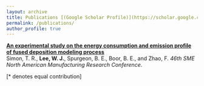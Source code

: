 ```yaml
---
layout: archive
title: Publications [(Google Scholar Profile)](https://scholar.google.com/citations?hl=en&user=_j_0jLYg2kcC&view_op=list_works&sortby=pubdate)
permalink: /publications/
author_profile: true
---
```




<b>[An experimental study on the energy consumption and emission profile of fused deposition modeling process](https://wojaelee.github.io/publications/1.Simon(2018))</b> <br>
Simon, T. R., <b>Lee, W. J.</b>, Spurgeon, B. E., Boor, B. E., and Zhao, F. <i>46th SME North American Manufacturing Research Conference</i>.



[\* denotes equal contribution]
